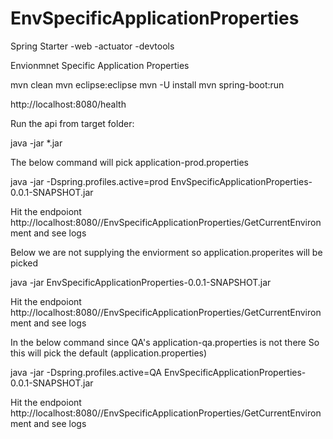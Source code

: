 # EnvSpecificApplicationProperties

Spring Starter
-web
-actuator
-devtools

Envionmnet Specific Application Properties

mvn clean
mvn eclipse:eclipse
mvn -U install
mvn spring-boot:run

http://localhost:8080/health

Run the api from target folder: 

java -jar *.jar

The below command will pick application-prod.properties

java -jar -Dspring.profiles.active=prod EnvSpecificApplicationProperties-0.0.1-SNAPSHOT.jar

Hit the endpoiont 
http://localhost:8080//EnvSpecificApplicationProperties/GetCurrentEnvironment 
and see logs

Below we are not supplying the enviorment so application.properites will be picked

java -jar EnvSpecificApplicationProperties-0.0.1-SNAPSHOT.jar

Hit the endpoiont 
http://localhost:8080//EnvSpecificApplicationProperties/GetCurrentEnvironment 
and see logs


In the below command since QA's application-qa.properties is not there So this will pick the default (application.properties)

java -jar -Dspring.profiles.active=QA EnvSpecificApplicationProperties-0.0.1-SNAPSHOT.jar

Hit the endpoiont 
http://localhost:8080//EnvSpecificApplicationProperties/GetCurrentEnvironment 
and see logs
